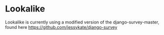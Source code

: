# Lookalike 
 
Lookalike is currently using a modified version of the django-survey-master, found here https://github.com/jessykate/django-survey